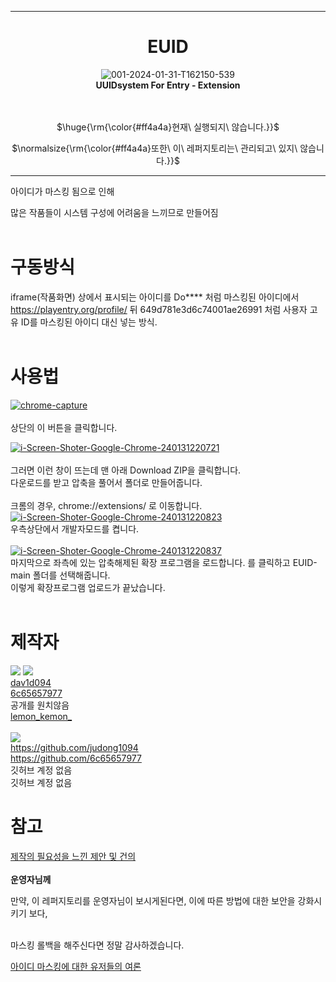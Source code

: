<hr>
<h1 align="center">EUID</h1>
<div align="center">
  <img src="https://i.ibb.co/xGYk3pz/001-2024-01-31-T162150-539.png" alt="001-2024-01-31-T162150-539" border="0"><br>
  <strong>UUIDsystem For Entry - Extension</strong>
  <br><br><br>
  <p>$\huge{\rm{\color{#ff4a4a}현재\ 실행되지\ 않습니다.}}$</p>
  <p>$\normalsize{\rm{\color{#ff4a4a}또한\ 이\ 레퍼지토리는\ 관리되고\ 있지\ 않습니다.}}$</p>
  
  <hr>
</div>
아이디가 마스킹 됨으로 인해<br>

많은 작품들이 시스템 구성에 어려움을 느끼므로 만들어짐<br><br>

# 구동방식
iframe(작품화면) 상에서 표시되는 아이디를 Do**** 처럼 마스킹된 아이디에서<br>
https://playentry.org/profile/ 뒤 649d781e3d6c74001ae26991 처럼 사용자 고유 ID를 마스킹된 아이디 대신 넣는 방식.<br><br>

# 사용법
<a href="https://imgbb.com/"><img src="https://i.ibb.co/G2Y7znq/chrome-capture.png" alt="chrome-capture" border="0"></a><br /><a target='_blank' href='https://imgbb.com/'></a><br>
상단의 이 버튼을 클릭합니다.<br>

<a href="https://ibb.co/cy0c3TZ"><img src="https://i.ibb.co/WHZW5KM/i-Screen-Shoter-Google-Chrome-240131220721.png" alt="i-Screen-Shoter-Google-Chrome-240131220721" border="0"></a><br /><a target='_blank' href='https://imgbb.com/'></a><br>
그러면 이런 창이 뜨는데 맨 아래 Download ZIP을 클릭합니다.<br>
다운로드를 받고 압축을 풀어서 폴더로 만들어줍니다.<br><br>
크롬의 경우, chrome://extensions/ 로 이동합니다.<br>
<a href="https://imgbb.com/"><img src="https://i.ibb.co/XksWprT/i-Screen-Shoter-Google-Chrome-240131220823.png" alt="i-Screen-Shoter-Google-Chrome-240131220823" border="0"></a><a target='_blank' href='https://imgbb.com/'></a><br>
우측상단에서 개발자모드를 켭니다.<br><br>
<a href="https://imgbb.com/"><img src="https://i.ibb.co/ncLWrkG/i-Screen-Shoter-Google-Chrome-240131220837.png" alt="i-Screen-Shoter-Google-Chrome-240131220837" border="0"></a><a target='_blank' href='https://imgbb.com/'></a><br>
마지막으로 좌측에 있는 압축해제된 확장 프로그램을 로드합니다. 를 클릭하고 EUID-main 폴더를 선택해줍니다.<br>
이렇게 확장프로그램 업로드가 끝났습니다.<br><br>

# 제작자
<img src="https://img.shields.io/badge/Discord-5865F2?style=for-the-badge&logo=Discord&logoColor=white"> <img src="https://img.shields.io/badge/Entry MYPAGE-00d674?style=for-the-badge&logo=/e/&logoColor=white"><br>
<a href='https://playentry.org/profile/649d781e3d6c74001ae26991'>dav1d094<a><br>
<a href='https://playentry.org/profile/5a5f38f2cb6f99f6b6347479'>6c65657977<a><br>
공개를 원치않음<br>
<a href='https://playentry.org/profile/615d31d849e1950333001a9'>lemon_kemon_<a><br><br>
<img src="https://img.shields.io/badge/GitHub-181717?style=for-the-badge&logo=Github&logoColor=white"><br>
https://github.com/judong1094<br>
https://github.com/6c65657977<br>
깃허브 계정 없음<br>
깃허브 계정 없음<br>

# 참고
<a href='https://playentry.org/suggestion/646f434581375c00253743a6'>제작의 필요성을 느낀 제안 및 건의</a>
<br>
<br>
<strong>운영자님께</strong><br>

만약, 이 레퍼지토리를 운영자님이 보시게된다면, 이에 따른 방법에 대한 보안을 강화시키기 보다,

<br>마스킹 롤백을 해주신다면 정말 감사하겠습니다.<br>

<a href='https://playentry.org/community/entrystory/list?query=%EC%95%84%EC%95%84%EB%94%94%20%EB%A7%88%EC%8A%A4%ED%82%B9%20%EB%A1%A4%EB%B0%B1&term=all&sort=score'>아이디 마스킹에 대한 유저들의 여론</a><br><br>
